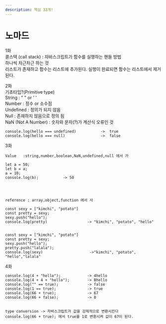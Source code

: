 ```yaml
---
description: 핵심 33개!
---
```


# 노마드

1화  
콜스택 \(call stack\) : 자바스크립트가 함수를 실행하는 핸들 방법  
하나씩 차근차근 하는 것  
리스트가 존재하고 함수는 리스트에 추가된다. 실행이 완료되면 함수는 리스트에서 제거된다.

2화  
기초타입?\(Primitive type\)  
String : " " or ' '  
Number : 정수 or 소수점  
Undefined : 정의가 되지 않음  
Null : 존재하지 않음으로 정의 됨  
NaN \(Not A Number\) : 숫자와 문자\(?\)가 계산식 오류인 것

```text
console.log(hello === undefined)           ->  true
console.log(hello === null)                ->  false
```

3화  


```text
Value   :string,number,boolean,NaN,undefined,null 에서 가

let a = 50;
let b = a;
a = 10;
console.log(b);           -> 50




reference : array,object,function 에서 사

const sexy = ["kimchi", "potato"]
const pretty = sexy;
sexy.push("hello");
console.log(pretty)                  -> "kimchi", "potato", "hello"


const sexy = ["kimchi", "potato"]
const pretty = sexy;
sexy.push("hello");
pretty.push("lalala");
console.log(sexy)                     ->"kimchi", "potato", "hello","lalala"
```

4화

```text
console.log(4 + "hello");            -> 4hello
console.log(4 + 4 + "hello");        -> 8hello
console.log("" == true);             -> false
console.log(1 == true);              -> true
console.log(66 + true);              -> 67
console.log(66 + false);             -> 0


type conversion -> 자바스크립트가 값을 강제적으로 변환시킨다
console.log(66 + true); 에서 true를 1로 변환시켜 값이 67이 된다.

```

